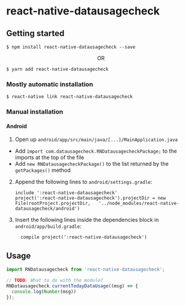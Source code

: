 
# react-native-datausagecheck

## Getting started

`$ npm install react-native-datausagecheck --save`

  <center>OR</center>

`$ yarn add react-native-datausagecheck`
### Mostly automatic installation

`$ react-native link react-native-datausagecheck`

### Manual installation


#### Android

1. Open up `android/app/src/main/java/[...]/MainApplication.java`
  - Add `import com.datausagecheck.RNDatausagecheckPackage;` to the imports at the top of the file
  - Add `new RNDatausagecheckPackage()` to the list returned by the `getPackages()` method
2. Append the following lines to `android/settings.gradle`:
  	```
  	include ':react-native-datausagecheck'
  	project(':react-native-datausagecheck').projectDir = new File(rootProject.projectDir, 	'../node_modules/react-native-datausagecheck/android')
  	```
3. Insert the following lines inside the dependencies block in `android/app/build.gradle`:
  	```
      compile project(':react-native-datausagecheck')
  	```


## Usage
```javascript
import RNDatausagecheck from 'react-native-datausagecheck';

// TODO: What to do with the module?
RNDatausagecheck.currentTodayDataUsage((msg) => {
  console.log(Number(msg))
});
```
